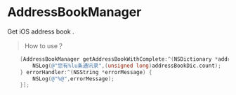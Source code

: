 # AddressBookManager
Get iOS address book .

>How to use？
```objective-c
    [AddressBookManager getAddressBookWithComplete:^(NSDictionary *addressBookDic) {
        NSLog(@"您有%lu条通讯录",(unsigned long)addressBookDic.count);
    } errorHandler:^(NSString *errorMessage) {
        NSLog(@"%@",errorMessage);
    }];
```
